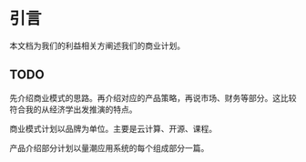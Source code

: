 # 引言

本文档为我们的利益相关方阐述我们的商业计划。

## TODO

先介绍商业模式的思路。再介绍对应的产品策略，再说市场、财务等部分。这比较符合我的从经济学出发推演的特点。

商业模式计划以品牌为单位。主要是云计算、开源、课程。

产品介绍部分计划以量潮应用系统的每个组成部分一篇。
